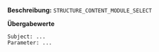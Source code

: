 
**Beschreibung:** `STRUCTURE_CONTENT_MODULE_SELECT`

**Übergabewerte**

```
Subject: ...
Parameter: ...
```
